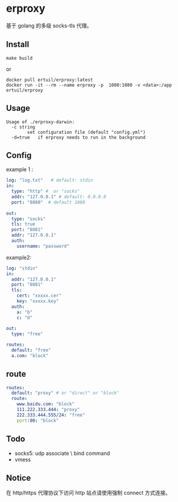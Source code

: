 # erproxy

基于 golang 的多级 socks-tls 代理。

## Install

```
make build
```

or 

```
docker pull ertuil/erproxy:latest
docker run -it --rm --name erproxy -p  1080:1080 -v <data>:/app ertuil/erproxy
```
## Usage

```
Usage of ./erproxy-darwin:
  -c string
        set configuration file (default "config.yml")
  -d=true   if erproxy needs to run in the background
```

## Config

example 1 :

``` yaml
log: "log.txt"   # default: stdin
in:
  type: "http" #  or "socks"
  addr: "127.0.0.1" # default: 0.0.0.0
  port: "8080"  # default 1080
  
out:
  type: "socks"
  tls: true
  port: "8081"
  addr: "127.0.0.1"
  auth:
    username: "password"
```

example2:

``` yaml
log: "stdin"
in:
  addr: "127.0.0.1"
  port: "8081"
  tls:
    cert: "xxxxx.cer"
    key: "xxxxx.key"
  auth:
    a: "b"
    c: "d"
  
out:
  type: "free"

routes:
  default: "free"
  a.com: "block"
```

## route

``` yml
routes:
  default: "proxy" # or "direct" or "block"
  route:
    www.baidu.com: "block"
    111.222.333.444: "proxy"
    222.333.444.555/24: "free"
    port:80: "block"
```

## Todo

* socks5: udp associate \ bind command
* vmess

## Notice
在 http/https 代理协议下访问 http 站点请使用强制 connect 方式连接。